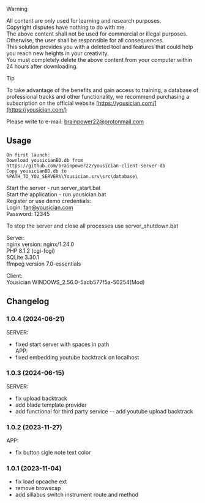 > [!WARNING]
> All content  are only used for learning and research purposes.  
> Copyright disputes have nothing to do with me.  
> The above content shall not be used for commercial or illegal purposes.  
> Otherwise, the user shall be responsible for all consequences.  
> This solution provides you with a deleted tool and features that could help you reach new heights in your creativity.  
> You must completely delete the above content from your computer within 24 hours after downloading.
  
> [!TIP]
> To take advantage of the benefits and gain access to training, a database of professional tracks and other functionality, we recommend purchasing a subscription on the official website [https://yousician.com/](https://yousician.com/)

Please write to e-mail: brainpower22@protonmail.com

## Usage  
```
On first launch:  
Download yousicianBD.db from https://github.com/brainpower22/yousician-client-server-db
Copy yousicianBD.db to %PATH_TO_YOU_SERVER%\Yousician.srv\src\database\  
```
Start the server - run server_start.bat  
Start the application - run yousician.bat  
Register or use demo credentials:  
Login: fan@yousician.com  
Password: 12345  

To stop the server and close all processes use server_shutdown.bat

Server:  
nginx version: nginx/1.24.0  
PHP 8.1.2 (cgi-fcgi)  
SQLite 3.30.1  
ffmpeg version 7.0-essentials  

Client:  
Yousician WINDOWS_2.56.0-5adb577f5a-50254(Mod)  

## Changelog

### 1.0.4 (2024-06-21)
SERVER:
- fixed start server with spaces in path  
APP:
- fixed embedding youtube backtrack on localhost

### 1.0.3 (2024-06-15)
SERVER:
- fix upload backtrack
- add blade template provider
- add functional for third party service
-- add youtube upload backtrack

### 1.0.2 (2023-11-27)
APP:
- fix button sigle note text color

### 1.0.1 (2023-11-04)
- fix load opcache ext
- remove browscap
- add sillabus switch instrument route and method

